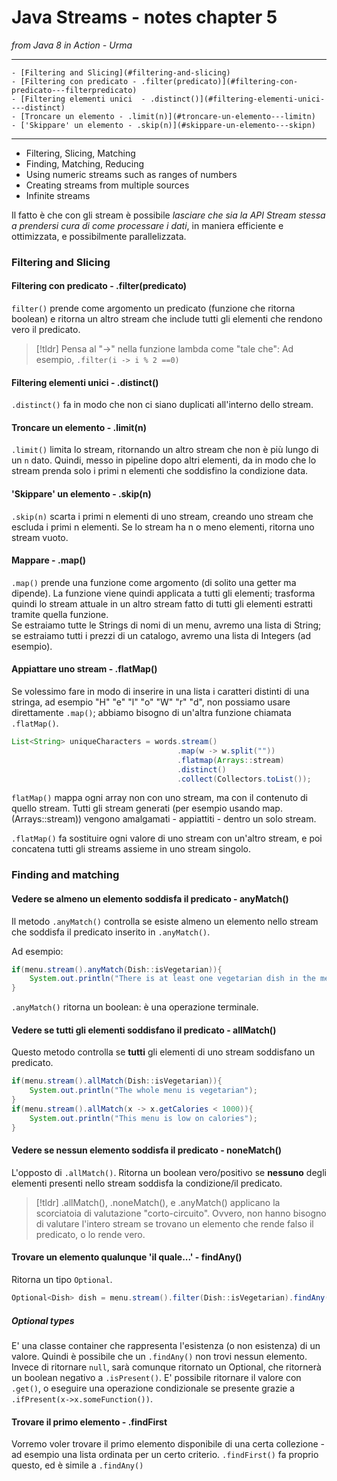 # Java Streams - notes chapter 5

*from Java 8 in Action - Urma*

---

<!-- TOC -->
    - [Filtering and Slicing](#filtering-and-slicing)
    - [Filtering con predicato - .filter(predicato)](#filtering-con-predicato---filterpredicato)
    - [Filtering elementi unici  - .distinct()](#filtering-elementi-unici----distinct)
    - [Troncare un elemento - .limit(n)](#troncare-un-elemento---limitn)
    - ['Skippare' un elemento - .skip(n)](#skippare-un-elemento---skipn)
<!-- /TOC -->

---

* Filtering, Slicing, Matching
* Finding, Matching, Reducing
* Using numeric streams such as ranges of numbers
* Creating streams from multiple sources
* Infinite streams


Il fatto è che con gli stream è possibile *lasciare che sia la API Stream stessa a prendersi cura di come processare i dati*, in maniera efficiente e ottimizzata, e possibilmente parallelizzata.  

### Filtering and Slicing  
  
#### Filtering con predicato - .filter(predicato)
  
`filter()` prende come argomento un predicato (funzione che ritorna boolean) e ritorna un altro stream che include tutti gli elementi che rendono vero il predicato.  
  
> [!tldr] Pensa al "->" nella funzione lambda come "tale che":  Ad esempio, `.filter(i -> i % 2 ==0)`  

#### Filtering elementi unici  - .distinct()
  
`.distinct()` fa in modo che non ci siano duplicati all'interno dello stream. 
  
#### Troncare un elemento - .limit(n)
  
`.limit()` limita lo stream, ritornando un altro stream che non è più lungo di un `n` dato. Quindi, messo in pipeline dopo altri elementi, da in modo che lo stream prenda solo i primi n elementi che soddisfino la condizione data.  
  
#### 'Skippare' un elemento - .skip(n)  
  
`.skip(n)` scarta i primi n elementi di uno stream, creando uno stream che escluda i primi n elementi. Se lo stream ha n o meno elementi, ritorna uno stream vuoto.  
  
#### Mappare - .map()  
  
`.map()` prende una funzione come argomento (di solito una getter ma dipende). La funzione viene quindi applicata a tutti gli elementi; trasforma quindi lo stream attuale in un altro stream fatto di tutti gli elementi estratti tramite quella funzione.  
Se estraiamo tutte le Strings di nomi di un menu, avremo una lista di String; se estraiamo tutti i prezzi di un catalogo, avremo una lista di Integers (ad esempio).  
  
#### Appiattare uno stream - .flatMap()
  
Se volessimo fare in modo di inserire in una lista i caratteri distinti di una stringa, ad esempio "H" "e" "l" "o" "W" "r" "d", non possiamo usare direttamente `.map()`; abbiamo bisogno di un'altra funzione chiamata `.flatMap()`.  
  
```java
List<String> uniqueCharacters = words.stream()
                                     .map(w -> w.split(""))
                                     .flatmap(Arrays::stream)
                                     .distinct()
                                     .collect(Collectors.toList());
```  
  
`flatMap()` mappa ogni array non con uno stream, ma con il contenuto di quello stream. Tutti gli stream generati (per esempio usando map.(Arrays::stream)) vengono amalgamati - appiattiti - dentro un solo stream.  
  
`.flatMap()` fa sostituire ogni valore di uno stream con un'altro stream, e poi concatena tutti gli streams assieme in uno stream singolo.  
  
### Finding and matching
  
#### Vedere se almeno un elemento soddisfa il predicato - anyMatch()  
  
Il metodo `.anyMatch()` controlla se esiste almeno un elemento nello stream che soddisfa il predicato inserito in `.anyMatch()`.  
  
Ad esempio:  
```java
if(menu.stream().anyMatch(Dish::isVegetarian)){
    System.out.println("There is at least one vegetarian dish in the menu.");
}
```  
  
`.anyMatch()` ritorna un boolean: è una operazione terminale.  
  
#### Vedere se tutti gli elementi soddisfano il predicato - allMatch()  
  
Questo metodo controlla se **tutti** gli elementi di uno stream soddisfano un predicato.  
  
```java
if(menu.stream().allMatch(Dish::isVegetarian)){
    System.out.println("The whole menu is vegetarian");
}
if(menu.stream().allMatch(x -> x.getCalories < 1000)){
    System.out.println("This menu is low on calories");
}
```  
  
#### Vedere se nessun elemento soddisfa il predicato - noneMatch()
  
L'opposto di `.allMatch()`. Ritorna un boolean vero/positivo se **nessuno** degli elementi presenti nello stream soddisfa la condizione/il predicato.  
  
>[!tldr] .allMatch(), .noneMatch(), e .anyMatch() applicano la scorciatoia di valutazione "corto-circuito". Ovvero, non hanno bisogno di valutare l'intero stream se trovano un elemento che rende falso il predicato, o lo rende vero.  
  
#### Trovare un elemento qualunque 'il quale...' - findAny()

Ritorna un tipo `Optional`.  
  
```java
Optional<Dish> dish = menu.stream().filter(Dish::isVegetarian).findAny();
```
  
##### Optional types  
  
E' una classe container che rappresenta l'esistenza (o non esistenza) di un valore. Quindi è possibile che un `.findAny()` non trovi nessun elemento. Invece di ritornare `null`, sarà comunque ritornato un Optional<T>, che ritornerà un boolean negativo a `.isPresent()`.
E' possibile ritornare il valore con `.get()`, o eseguire una operazione condizionale se presente grazie a `.ifPresent(x->x.someFunction())`. 
  
#### Trovare il primo elemento - .findFirst  
  
Vorremo voler trovare il primo elemento disponibile di una certa collezione - ad esempio una lista ordinata per un certo criterio. `.findFirst()` fa proprio questo, ed è simile a `.findAny()`